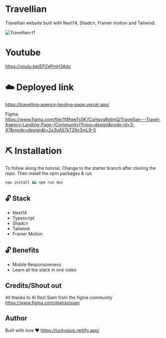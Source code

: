 # Travellian
Travellian website built with Next14, Shadcn, Framer motion and Tailwind.

![Travellian-t1](https://github.com/PiusLucky/travellian-agency-landing-page/assets/32282934/9c93c6e1-aa13-4b83-bfd5-2d57a74a9cc3)


# Youtube
https://youtu.be/EPZePmH3Adc

# ☁️ Deployed link
https://travelling-agency-landing-page.vercel.app/

Figma:  
https://www.figma.com/file/1f8fweTs5K7CsHqvgRdtmQ/Travellian---Travel-Agency-Landing-Page-(Community)?type=design&node-id=3-47&mode=design&t=2z3uA57kT29x3mL9-0


# ⛏️ Installation
To follow along the tutorial. Change to the starter branch  after cloning the repo.
Then install the npm packages & run
```bash
npm install && npm run dev
```


## 🔓 Stack
- Next14
- Typescript
- Shadcn
- Tailwind
- Framer Motion

## 🔓 Benefits
- Mobile Responsiveness
- Learn all the stack in one video


## Credits/Shout out
All thanks to Al Razi Siam from the figma community
https://www.figma.com/@alrazisiam


## Author
Built with love ❤️ https://luckypius.netlify.app/

